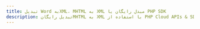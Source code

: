 ---title: تبدیل Word بهXML، MHTML به XML مبدل رایگان یا PHP SDKdescription: تبدیل رایگانMHTML به XML با استفاده از PHP Cloud APIs & SDK. همچنین اسناد Microsoft Word و OpenOffice را در Cloud ایجاد، ویرایش و رندر کنید.---